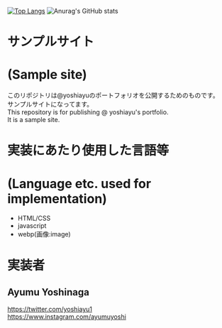 [![Top Langs](https://github-readme-stats.vercel.app/api/top-langs/?username=yoshiayu&layout=compact)](https://github-readme-stats.vercel.app/api/top-langs/?username=yoshiayu&layout=compact&theme=dracula)  ![Anurag's GitHub stats](https://github-readme-stats.vercel.app/api?username=yoshiayu&show_icons=true&theme=radical)  

# サンプルサイト  
# (Sample site)

このリポジトリは@yoshiayuのポートフォリオを公開するためのものです。  
サンプルサイトになってます。    
This repository is for publishing @ yoshiayu's portfolio.  
It is a sample site.  


# 実装にあたり使用した言語等  
# (Language etc. used for implementation)
* HTML/CSS
* javascript
* webp(画像:image)  

# 実装者  
## Ayumu Yoshinaga  
https://twitter.com/yoshiayu1  
https://www.instagram.com/ayumuyoshi
